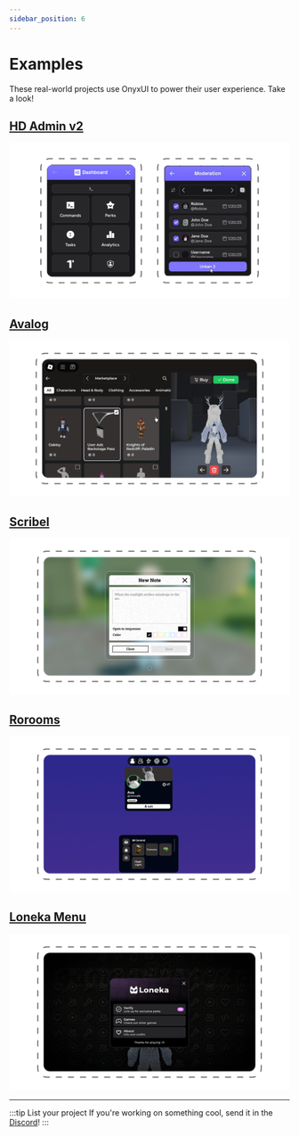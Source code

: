 ```yaml
---
sidebar_position: 6
---
```


# Examples

These real-world projects use OnyxUI to power their user experience. Take a look!

## [HD Admin v2](https://create.roblox.com/store/asset/857927023/HD-Admin)

![HD Admin](/examples/hdAdmin.png)

## [Avalog](https://github.com/imavafe/avalog)

![Avalog](/examples/avalog.png)

## [Scribel](https://www.roblox.com/games/18609236852)

![Scribel](/examples/scribel.png)

## [Rorooms](https://rorooms.com)

![Rorooms](/examples/rorooms.png)

## [Loneka Menu](https://www.roblox.com/groups/15494708)

![Loneka Menu](/examples/lonekaMenu.png)

---

:::tip List your project
If you're working on something cool, send it in the [Discord](https://loneka.com/suite/discord)!
:::